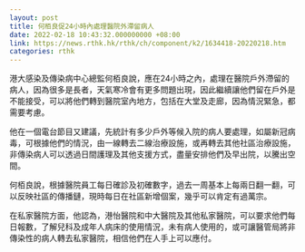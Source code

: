 ```yaml
---
layout: post
title: 何栢良促24小時內處理醫院外滯留病人
date: 2022-02-18 10:43:32.000000000 +08:00
link: https://news.rthk.hk/rthk/ch/component/k2/1634418-20220218.htm
categories: rthk
---
```


港大感染及傳染病中心總監何栢良說，應在24小時之內，處理在醫院戶外滯留的病人，因為很多是長者，天氣寒冷會有更多問題出現，因此繼續讓他們留在戶外是不能接受，可以將他們轉到醫院室內地方，包括在大堂及走廊，因為情況緊急，都需要考慮。

他在一個電台節目又建議，先統計有多少戶外等候入院的病人要處理，如屬新冠病毒，可根據他們的情況，由一線轉去二線治療設施，或再轉去其他社區治療設施，非傳染病人可以透過日間護理及其他支援方式，盡量安排他們及早出院，以騰出空間。

何栢良說，根據醫院員工每日確診及初確數字，過去一周基本上每兩日翻一翻，可以反映社區的傳播鏈，現時每日在社區新增個案，幾乎可以肯定有過萬宗。

在私家醫院方面，他認為，港怡醫院和中大醫院及其他私家醫院，可以要求他們每日報數，了解兒科及成年人病床的使用情況，未有病人使用的，或可讓醫管局將非傳染性的病人轉去私家醫院，相信他們在人手上可以應付。
